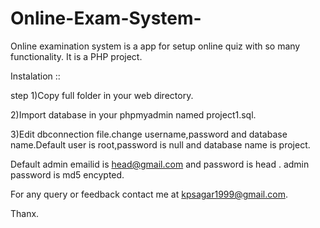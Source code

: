 # Online-Exam-System-
Online examination system is a app for setup online quiz with so many functionality.
It is a PHP project.


Instalation ::

step 1)Copy full folder in your web directory.

2)Import database in your phpmyadmin named project1.sql.

3)Edit dbconnection file.change username,password and database name.Default user is root,password is null and database name is project.

Default admin emailid is head@gmail.com and password is head .
admin password is md5 encypted.

For any query or feedback contact me at kpsagar1999@gmail.com.

Thanx.

